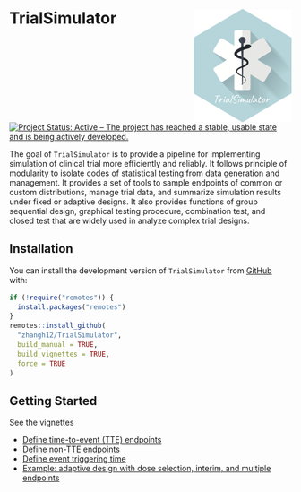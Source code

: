 
# TrialSimulator <img src="man/figures/logo.png" align="right" width="175" />

<!-- badges: start -->
[![Project Status: Active – The project has reached a stable, usable
state and is being actively
developed.](https://www.repostatus.org/badges/latest/active.svg)](https://www.repostatus.org/#active)
<!-- badges: end -->

The goal of `TrialSimulator` is to provide a pipeline for implementing simulation of clinical trial more efficiently and reliably. 
It follows principle of modularity to isolate codes of statistical testing from data generation and management. 
It provides a set of tools to sample endpoints of common or custom distributions, manage trial data, and summarize simulation results under fixed or adaptive designs. 
It also provides functions of group sequential design, graphical testing procedure, combination test, and closed test that are widely used in analyze complex trial designs. 

## Installation

You can install the development version of `TrialSimulator` from [GitHub](https://github.com/) with:

``` r
if (!require("remotes")) {
  install.packages("remotes")
}
remotes::install_github(
  "zhangh12/TrialSimulator", 
  build_manual = TRUE, 
  build_vignettes = TRUE, 
  force = TRUE
)
```

## Getting Started

See the vignettes

- [Define time-to-event (TTE) endpoints](https://zhangh12.github.io/TrialSimulator/articles/defineTimeToEventEndpoints.html)
- [Define non-TTE endpoints](https://zhangh12.github.io/TrialSimulator/articles/defineNonTimeToEventEndpoints.html)
- [Define event triggering time](https://zhangh12.github.io/TrialSimulator/articles/conditionSystem.html)
- [Example: adaptive design with dose selection, interim, and multiple endpoints](https://zhangh12.github.io/TrialSimulator/articles/adaptiveDesign.html)





